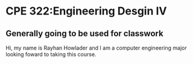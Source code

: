 # CPE 322:Engineering Desgin IV

## Generally going to be used for classwork

Hi, my name is Rayhan Howlader and I am a computer engineering major looking foward to taking this course.

